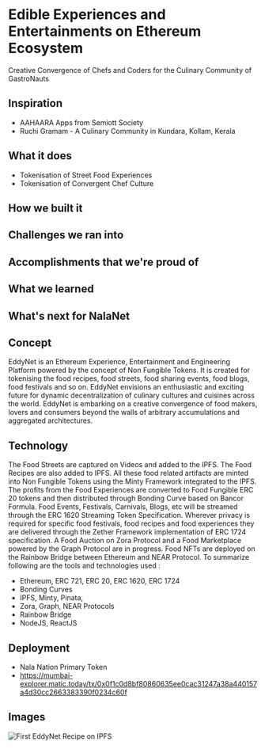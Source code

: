 # Edible Experiences and Entertainments on Ethereum Ecosystem
Creative Convergence of Chefs and Coders for the Culinary Community of GastroNauts

## Inspiration
- AAHAARA Apps from Semiott Society
- Ruchi Gramam - A Culinary Community in Kundara, Kollam, Kerala

## What it does
- Tokenisation of Street Food Experiences
- Tokenisation of Convergent Chef Culture 

## How we built it

## Challenges we ran into

## Accomplishments that we're proud of

## What we learned

## What's next for NalaNet


## Concept

EddyNet is an Ethereum Experience, Entertainment and Engineering Platform powered by the concept of Non Fungible Tokens. It is created for tokenising the food recipes, food streets, food sharing events, food blogs, food festivals and so on. EddyNet envisions an enthusiastic and exciting future for dynamic decentralization of culinary cultures and cuisines across the world. EddyNet is embarking on a creative convergence of food makers, lovers and consumers beyond the walls of arbitrary accumulations and aggregated architectures.  

## Technology

The Food Streets are captured on Videos and added to the IPFS. The Food Recipes are also added to IPFS. All these food related artifacts are minted into Non Fungible Tokens using the Minty Framework integrated to the IPFS. The profits from the Food Experiences are converted to Food Fungible ERC 20 tokens and then distributed through Bonding Curve based on Bancor Formula. Food Events, Festivals, Carnivals, Blogs, etc will be streamed through the ERC 1620 Streaming Token Specification. Wherever privacy is required for specific food festivals, food recipes and food experiences they are delivered through the Zether Framework implementation of ERC 1724 specification. A Food Auction on Zora Protocol and a Food Marketplace powered by the Graph Protocol are in progress. Food NFTs are deployed on the Rainbow Bridge between Ethereum and NEAR Protocol. To summarize following are the tools and technologies used :

* Ethereum, ERC 721, ERC 20, ERC 1620, ERC 1724
* Bonding Curves
* IPFS, Minty, Pinata, 
* Zora, Graph, NEAR Protocols
* Rainbow Bridge
* NodeJS, ReactJS

## Deployment
- Nala Nation Primary Token
- https://mumbai-explorer.matic.today/tx/0x0f1c0d8bf80860635ee0cac31247a38a440157a4d30cc2663383390f0234c60f

## Images

![First EddyNet Recipe on IPFS](https://github.com/Semiott/EddyNet/blob/main/images/IPFSAdd_Recipe_21032021.png)
